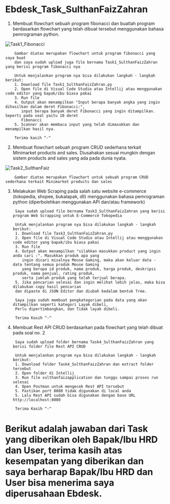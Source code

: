 # Ebdesk_Task_SulthanFaizZahran

1. Membuat flowchart sebuah program fibonacci dan buatlah program berdasarkan flowchart yang telah dibuat tersebut menggunakan bahasa pemrograman python.

![Task1_Fibonacci](https://user-images.githubusercontent.com/86909749/223284061-f1723cf8-2598-4019-a810-249c44eeafe1.png)
        
        Gambar diatas merupakan flowchart untuk program fibonacci yang saya buat
        dan saya sudah upload juga file bernama Task1_SulthanFaizZahran yang berisi program fibonacci nya
        
        Untuk menjalankan program nya bisa dilakukan langkah - langkah berikut:
        1. Download file Task1_SulthanFaizZahran.py 
        2. Open file di Visual Code Studio atau Intellij atau menggunakan code editor yang bapak/ibu biasa pakai
        3. Run file
        4. Output akan menampilkan "Input berapa banyak angka yang ingin dihasilkan dalam deret Fibonacci:", 
           input berapa banyak deret Fibonacci yang ingin ditampilkan. Seperti pada soal yaitu 10 deret 
           Fibonacci
        5. Scanner akan membaca input yang telah dimasukkan dan menampilkan hasil nya.
        
        Terima kasih ^-^

2. Membuat flowchart sebuah program CRUD sederhana terkait Minimarket products and sales. Diusahakan sesuai 
mungkin dengan sistem products and sales yang ada pada dunia nyata.

![Task2_SulthanFaiz](https://user-images.githubusercontent.com/86909749/223286998-8f25b313-510a-4b80-8242-939090321182.jpg)

        Gambar diatas merupakan flowchart untuk sebuah program CRUD sederhana terkait Minimarket products dan sales

3. Melakukan Web Scraping pada salah satu website e-commerce (tokopedia, shopee, bukalapak, dll) menggunakan bahasa 
pemrograman python (diperbolehkan menggunakan API dan/atau framework)

        Saya sudah upload file bernama Task3_SulthanFaizZahran yang berisi program Web Scrapping untuk E-Commerce Tokopedia
        
        Untuk menjalankan program nya bisa dilakukan langkah - langkah berikut:
        1. Download file Task3_SulthanFaizZahran.py
        2. Open file di Visual Code Studio atau Intellij atau menggunakan code editor yang bapak/ibu biasa pakai
        3. Run file
        4. Output akan menampilkan "silahkan masukkan product yang ingin anda cari :". Masukkan produk apa yang
           ingin dicari misalnya Mouse Gaming, maka akan keluar data - data tentang semua produk Mouse Gaming
           yang berupa id produk, nama produk, harga produk, deskripsi produk, nama penjual, rating produk, 
           serta jumlah produk yang telah terjual berapa.
        5. Jika pencarian selesai dan ingin melihat lebih jelas, maka bisa dilakukan copy hasil pencarian 
        dan dipaste di JSON Editor dan diubah kedalam bentuk Tree.
           
        Saya juga sudah membuat pengkategorian pada data yang akan ditampilkan seperti kategori Layak dibeli, 
        Perlu dipertimbangkan, dan Tidak layak dibeli.
        
        Terima Kasih ^-^

4. Membuat Rest API CRUD berdasarkan pada flowchart yang telah dibuat pada soal no. 2

        Saya sudah upload folder bernama Task4_SulthanFaizZahran yang berisi folder file Rest API CRUD
        
        Untuk menjalankan program nya bisa dilakukan langkah - langkah berikut:
        1. Download folder Task4_SulthanFaizZahran dan extract folder tersebut
        2. Open folder di Intellij
        3. Run file sulthanfaizapplication dan tunggu sampai proses run selesai
        4. Open Postman untuk mengecek Rest API tersebut
        5. Pastikan port 8080 tidak digunakan di local anda
        5. Lalu Rest API sudah bisa digunakan dengan base URL http://localhost:8080
        
        Terima Kasih ^-^
        
# Berikut adalah jawaban dari Task yang diberikan oleh Bapak/Ibu HRD dan User, terima kasih atas kesempatan yang diberikan dan saya berharap Bapak/Ibu HRD dan User bisa menerima saya diperusahaan Ebdesk.

